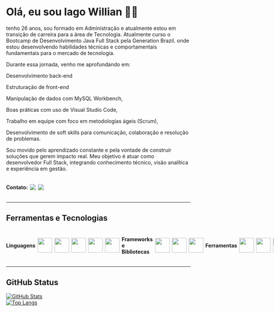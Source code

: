 # Olá, eu sou Iago Willian  ✌🏾

tenho 26 anos, sou formado em Administração e atualmente estou em transição de carreira para a área de Tecnologia. Atualmente curso o Bootcamp de Desenvolvimento Java Full Stack pela Generation Brazil. onde estou desenvolvendo habilidades técnicas e comportamentais fundamentais para o mercado de tecnologia.

  Durante essa jornada, venho me aprofundando em:

  Desenvolvimento back-end 

 Estruturação de front-end 

 Manipulação de dados com MySQL Workbench,

Boas práticas com uso de Visual Studio Code,

Trabalho em equipe com foco em metodologias ágeis (Scrum),

Desenvolvimento de soft skills para comunicação, colaboração e resolução de problemas.

Sou movido pelo aprendizado constante e pela vontade de construir soluções que gerem impacto real. Meu objetivo é atuar como desenvolvedor Full Stack, integrando conhecimento técnico, visão analítica e experiência em gestão.

<div style="display: flex; align-items: center; gap: 6px;">

<h4>Contato: </h4>

<a href = "mailto:iagowillian22@gmail.com">
<img loading="lazy" src="https://img.shields.io/badge/Gmail-D14836?style=for-the-badge&logo=gmail&logoColor=white" target="_blank"></a> <a href="https://linkedin.com/in/iago-willian-" target="_blank"><img loading="lazy" src="https://img.shields.io/badge/-LinkedIn-%230077B5?style=for-the-badge&logo=linkedin&logoColor=white" target="_blank"></a>

</div>

---

## Ferramentas e Tecnologias

<div style="display: flex; align-items: center; gap: 6px;"> 

#### Linguagens

<img src="https://cdn.jsdelivr.net/gh/devicons/devicon@latest/icons/java/java-original.svg" width="40" height="40" />
<img src="https://cdn.jsdelivr.net/gh/devicons/devicon@latest/icons/javascript/javascript-original.svg" width="40" height="40" />
<img src="https://cdn.jsdelivr.net/gh/devicons/devicon@latest/icons/typescript/typescript-original.svg" width="40" height="40" />
<img src="https://cdn.jsdelivr.net/gh/devicons/devicon@latest/icons/html5/html5-original.svg" width="40" height="40" />
<img src="https://cdn.jsdelivr.net/gh/devicons/devicon@latest/icons/css3/css3-original.svg" width="40" height="40" />

#### Frameworks e Bibliotecas
<img src="https://cdn.jsdelivr.net/gh/devicons/devicon@latest/icons/spring/spring-original.svg" width="40" height="40" />
<img src="https://cdn.jsdelivr.net/gh/devicons/devicon@latest/icons/react/react-original.svg" width="40" height="40" />
<img src="https://cdn.jsdelivr.net/gh/devicons/devicon@latest/icons/tailwindcss/tailwindcss-original.svg" width="40" height="40" />

#### Ferramentas
<img src="https://cdn.jsdelivr.net/gh/devicons/devicon@latest/icons/git/git-original.svg" width="40" height="40" />
<img src="https://cdn.jsdelivr.net/gh/devicons/devicon@latest/icons/eclipse/eclipse-original.svg" width="40" height="40" />
<img src="https://cdn.jsdelivr.net/gh/devicons/devicon@latest/icons/vscode/vscode-original.svg" width="40" height="40" />

</div>

---

## GitHub Status

[![GitHub Stats](https://github-readme-stats.vercel.app/api?username=IagoWiliian&show_icons=true&theme=radical)](https://github.com/IagoWiliian)  
[![Top Langs](https://github-readme-stats.vercel.app/api/top-langs/?username=IagoWiliian&layout=compact&theme=radical)](https://github.com/IagoWiliian)
